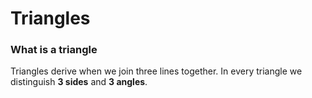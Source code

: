 # Triangles

### What is a triangle

Triangles derive when we join three lines together. 
In every triangle we distinguish **3 sides** and **3 angles**.

<Triangle :points="[ [-1,1], [-0.5,-1], [1.5,0.5] ]" />



